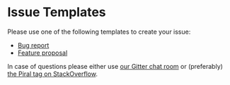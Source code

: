 # Issue Templates

Please use one of the following templates to create your issue:

- [Bug report](https://github.com/smapiot/piral-cli-esbuild/issues/new?template=bug_report.md)
- [Feature proposal](https://github.com/smapiot/piral-cli-esbuild/issues/new?template=feature_request.md)

In case of questions please either use [our Gitter chat room](https://gitter.im/piral-io/community) or (preferably) [the Piral tag on StackOverflow](https://stackoverflow.com/questions/tagged/piral).
